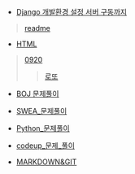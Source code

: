 * [Django 개발환경 설정 서버 구동까지](./DJango/)
> [readme](./DJango/README.md)

* [HTML](./HTML)
> [0920](./HTML/0920)
>> [로또](./HTML/0920/lotto.html)

* [BOJ 문제풀이](./BOJ)

* [SWEA_문제풀이](./SWEA)

* [Python_문제풀이](./python/)

* [codeup_문제_풀이](./codeup/)

* [MARKDOWN&GIT](./MARKDOWN%26git/)